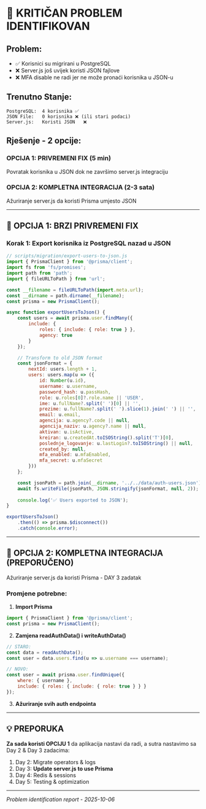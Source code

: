 # 🚨 KRITIČAN PROBLEM IDENTIFIKOVAN

## Problem:
- ✅ Korisnici su migrirani u PostgreSQL
- ❌ Server.js još uvijek koristi JSON fajlove
- ❌ MFA disable ne radi jer ne može pronaći korisnika u JSON-u

## Trenutno Stanje:
```
PostgreSQL:  4 korisnika ✅
JSON File:   0 korisnika ❌ (ili stari podaci)
Server.js:   Koristi JSON   ❌
```

## Rješenje - 2 opcije:

### OPCIJA 1: PRIVREMENI FIX (5 min)
Povratak korisnika u JSON dok ne završimo server.js integraciju

### OPCIJA 2: KOMPLETNA INTEGRACIJA (2-3 sata)
Ažuriranje server.js da koristi Prisma umjesto JSON

---

## 🔄 OPCIJA 1: BRZI PRIVREMENI FIX

### Korak 1: Export korisnika iz PostgreSQL nazad u JSON

```javascript
// scripts/migration/export-users-to-json.js
import { PrismaClient } from '@prisma/client';
import fs from 'fs/promises';
import path from 'path';
import { fileURLToPath } from 'url';

const __filename = fileURLToPath(import.meta.url);
const __dirname = path.dirname(__filename);
const prisma = new PrismaClient();

async function exportUsersToJson() {
    const users = await prisma.user.findMany({
        include: {
            roles: { include: { role: true } },
            agency: true
        }
    });

    // Transform to old JSON format
    const jsonFormat = {
        nextId: users.length + 1,
        users: users.map(u => ({
            id: Number(u.id),
            username: u.username,
            password_hash: u.passHash,
            role: u.roles[0]?.role.name || 'USER',
            ime: u.fullName?.split(' ')[0] || '',
            prezime: u.fullName?.split(' ').slice(1).join(' ') || '',
            email: u.email,
            agencija: u.agency?.code || null,
            agencija_naziv: u.agency?.name || null,
            aktivan: u.isActive,
            kreiran: u.createdAt.toISOString().split('T')[0],
            poslednje_logovanje: u.lastLogin?.toISOString() || null,
            created_by: null,
            mfa_enabled: u.mfaEnabled,
            mfa_secret: u.mfaSecret
        }))
    };

    const jsonPath = path.join(__dirname, '../../data/auth-users.json');
    await fs.writeFile(jsonPath, JSON.stringify(jsonFormat, null, 2));
    
    console.log('✅ Users exported to JSON');
}

exportUsersToJson()
    .then(() => prisma.$disconnect())
    .catch(console.error);
```

---

## 🚀 OPCIJA 2: KOMPLETNA INTEGRACIJA (PREPORUČENO)

Ažuriranje server.js da koristi Prisma - DAY 3 zadatak

### Promjene potrebne:

1. **Import Prisma**
```javascript
import { PrismaClient } from '@prisma/client';
const prisma = new PrismaClient();
```

2. **Zamjena readAuthData() i writeAuthData()**
```javascript
// STARO:
const data = readAuthData();
const user = data.users.find(u => u.username === username);

// NOVO:
const user = await prisma.user.findUnique({
    where: { username },
    include: { roles: { include: { role: true } } }
});
```

3. **Ažuriranje svih auth endpointa**

---

## 💡 PREPORUKA

**Za sada koristi OPCIJU 1** da aplikacija nastavi da radi, a sutra nastavimo sa Day 2 & Day 3 zadacima:

1. Day 2: Migrate operators & logs
2. Day 3: **Update server.js to use Prisma**
3. Day 4: Redis & sessions
4. Day 5: Testing & optimization

---

*Problem identification report - 2025-10-06*
